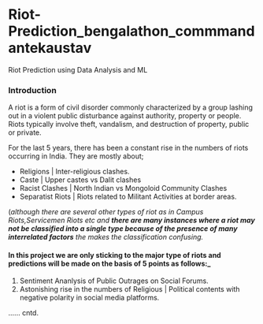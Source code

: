 # Riot-Prediction_bengalathon_commmandantekaustav
Riot Prediction using Data Analysis and ML

### Introduction
A riot is a form of civil disorder commonly characterized by a group lashing out in a violent public disturbance against authority, property or people. Riots typically involve theft, vandalism, and destruction of property, public or private.

For the last 5 years, there has been a constant rise in the numbers of riots occurring in India. They are mostly about;
* Religions | Inter-religious clashes.
* Caste | Upper castes vs Dalit clashes
* Racist Clashes | North Indian vs Mongoloid Community Clashes
* Separatist Riots | Riots related to Militant Activities at border areas.

(_although there are several other types of riot as in Campus Riots,Servicemen Riots etc and __there are many instances where a riot may not be classified into a single type because of the presence of many interrelated factors__ the makes the classification confusing._

#### In this project we are only sticking to the major type of riots and predictions will be made on the basis of 5 points as follows:_
1. Sentiment Ananlysis of Public Outrages on Social Forums.
2. Astonishing rise in the numbers of Religious | Political contents with negative polarity in social media platforms.


...... cntd.
